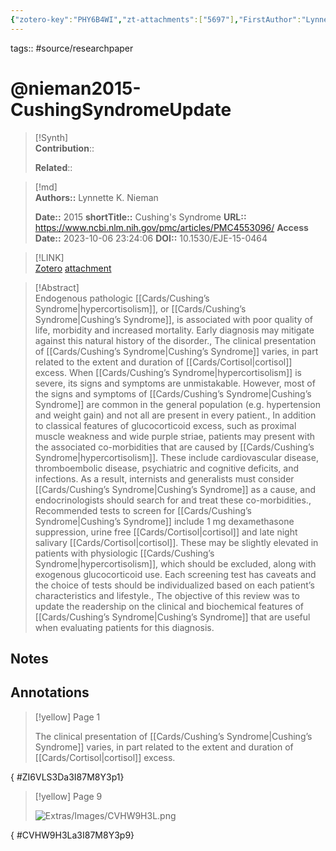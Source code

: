 ```yaml
---
{"zotero-key":"PHY6B4WI","zt-attachments":["5697"],"FirstAuthor":"Lynnette K. Nieman","alias":["Cushing's Syndrome: Update on signs symptoms and biochemical screening"],"citekey":"nieman2015-CushingSyndromeUpdate","keywords":["Cortisol, Cushing's Syndrome, Hypercortisolism"],"Status":"Read","year":2015,"dg-publish":true,"permalink":"/sources/research-papers/nieman2015-cushing-syndrome-update/","dgPassFrontmatter":true}
---
```


tags:: #source/researchpaper 

# @nieman2015-CushingSyndromeUpdate
  
>[!Synth]  
>**Contribution**::  
>  
>**Related**:: 
>  

>[!md]  
> **Authors::** 
  Lynnette K. Nieman
> 
> **Date::** 2015
> **shortTitle::** Cushing's Syndrome
> **URL::** https://www.ncbi.nlm.nih.gov/pmc/articles/PMC4553096/
> **Access Date::** 2023-10-06 23:24:06
> **DOI::** 10.1530/EJE-15-0464

> [!LINK]  
> [Zotero](zotero://select/library/items/PHY6B4WI) [attachment](file:///Users/nathanmaxwell/Zotero/storage/3I87M8Y3/nieman2015-CushingSyndromeUpdate.pdf)
  
> [!Abstract]  
> Endogenous pathologic [[Cards/Cushing’s Syndrome\|hypercortisolism]], or [[Cards/Cushing’s Syndrome\|Cushing’s Syndrome]], is associated with poor quality of life, morbidity and increased mortality. Early diagnosis may mitigate against this natural history of the disorder., The clinical presentation of [[Cards/Cushing’s Syndrome\|Cushing’s Syndrome]] varies, in part related to the extent and duration of [[Cards/Cortisol\|cortisol]] excess. When [[Cards/Cushing’s Syndrome\|hypercortisolism]] is severe, its signs and symptoms are unmistakable. However, most of the signs and symptoms of [[Cards/Cushing’s Syndrome\|Cushing’s Syndrome]] are common in the general population (e.g. hypertension and weight gain) and not all are present in every patient., In addition to classical features of glucocorticoid excess, such as proximal muscle weakness and wide purple striae, patients may present with the associated co-morbidities that are caused by [[Cards/Cushing’s Syndrome\|hypercortisolism]]. These include cardiovascular disease, thromboembolic disease, psychiatric and cognitive deficits, and infections. As a result, internists and generalists must consider [[Cards/Cushing’s Syndrome\|Cushing’s Syndrome]] as a cause, and endocrinologists should search for and treat these co-morbidities., Recommended tests to screen for [[Cards/Cushing’s Syndrome\|Cushing’s Syndrome]] include 1 mg dexamethasone suppression, urine free [[Cards/Cortisol\|cortisol]] and late night salivary [[Cards/Cortisol\|cortisol]]. These may be slightly elevated in patients with physiologic [[Cards/Cushing’s Syndrome\|hypercortisolism]], which should be excluded, along with exogenous glucocorticoid use. Each screening test has caveats and the choice of tests should be individualized based on each patient’s characteristics and lifestyle., The objective of this review was to update the readership on the clinical and biochemical features of [[Cards/Cushing’s Syndrome\|Cushing’s Syndrome]] that are useful when evaluating patients for this diagnosis.

## Notes

## Annotations

> [!yellow] Page 1
> 
> The clinical presentation of [[Cards/Cushing’s Syndrome\|Cushing’s Syndrome]] varies, in part related to the extent and duration of [[Cards/Cortisol\|cortisol]] excess.
>
{ #ZI6VLS3Da3I87M8Y3p1}


> [!yellow] Page 9
> 
> ![Extras/Images/CVHW9H3L.png](/img/user/Extras/Images/CVHW9H3L.png)
>
{ #CVHW9H3La3I87M8Y3p9}

